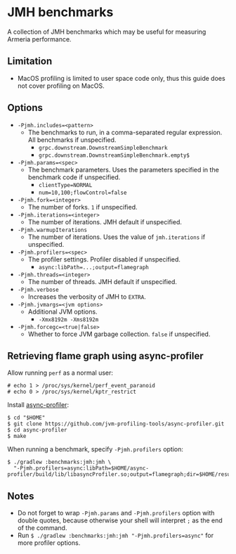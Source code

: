 # JMH benchmarks

A collection of JMH benchmarks which may be useful for measuring Armeria performance.

## Limitation

- MacOS profiling is limited to user space code only, thus this guide does not cover profiling on MacOS.

## Options

- `-Pjmh.includes=<pattern>`
  - The benchmarks to run, in a comma-separated regular expression. All benchmarks if unspecified.
    - `grpc.downstream.DownstreamSimpleBenchmark`
    - `grpc.downstream.DownstreamSimpleBenchmark.empty$`
- `-Pjmh.params=<spec>`
  - The benchmark parameters. Uses the parameters specified in the benchmark code if unspecified.
    - `clientType=NORMAL`
    - `num=10,100;flowControl=false`
- `-Pjmh.fork=<integer>`
  - The number of forks. `1` if unspecified.
- `-Pjmh.iterations=<integer>`
  - The number of iterations. JMH default if unspecified.
- `-Pjmh.warmupIterations`
  - The number of iterations. Uses the value of `jmh.iterations` if unspecified.
- `-Pjmh.profilers=<spec>`
  - The profiler settings. Profiler disabled if unspecified.
    - `async:libPath=...;output=flamegraph`
- `-Pjmh.threads=<integer>`
  - The number of threads. JMH default if unspecified.
- `-Pjmh.verbose`
  - Increases the verbosity of JMH to `EXTRA`.
- `-Pjmh.jvmargs=<jvm options>`
  - Additional JVM options.
    - `-Xmx8192m -Xms8192m`
- `-Pjmh.forcegc=<true|false>`
  - Whether to force JVM garbage collection. `false` if unspecified.

## Retrieving flame graph using async-profiler

Allow running `perf` as a normal user:

```
# echo 1 > /proc/sys/kernel/perf_event_paranoid
# echo 0 > /proc/sys/kernel/kptr_restrict
```

Install [async-profiler](https://github.com/jvm-profiling-tools/async-profiler):

```
$ cd "$HOME"
$ git clone https://github.com/jvm-profiling-tools/async-profiler.git
$ cd async-profiler
$ make
```

When running a benchmark, specify `-Pjmh.profilers` option:

```
$ ./gradlew :benchmarks:jmh:jmh \
  "-Pjmh.profilers=async:libPath=$HOME/async-profiler/build/lib/libasyncProfiler.so;output=flamegraph;dir=$HOME/result"
```

## Notes

- Do not forget to wrap `-Pjmh.params` and `-Pjmh.profilers` option with double quotes, because otherwise your
  shell will interpret `;` as the end of the command.
- Run `$ ./gradlew :benchmarks:jmh:jmh "-Pjmh.profilers=async"` for more profiler options.
